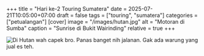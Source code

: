 +++
title = "Hari ke-2 Touring Sumatera"
date = 2025-07-21T10:05:00+07:00
draft = false
tags = ["touring", "sumatera"]
categories = ["petualangan"]
[cover]
image = "/images/hutan.jpg"
alt = "Motoran di Sumba"
caption = "Sunrise di Bukit Wairinding"
relative = true
+++


![Di Hutan](/images/hutan.jpg)
wah capek bro. Panas banget nih jalanan. Gak ada warung yang jual es teh. 